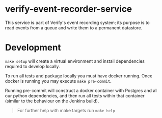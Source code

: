 # verify-event-recorder-service
This service is part of Verify's event recording system; its purpose is to read events from a queue and write them to a
 permanent datastore.

# Development
```make setup``` will create a virtual environment and install dependencies required to develop locally.

To run all tests and package locally you must have docker running. Once docker is running you may execute
```make pre-commit```.

Running pre-commit will construct a docker container with Postgres and all our python dependencies, and then run all
tests within that container (similar to the behaviour on the Jenkins build).

> For further help with make targets run ```make help```
